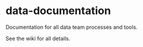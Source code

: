 # data-documentation
Documentation for all data team processes and tools.

See the wiki for all details. 
